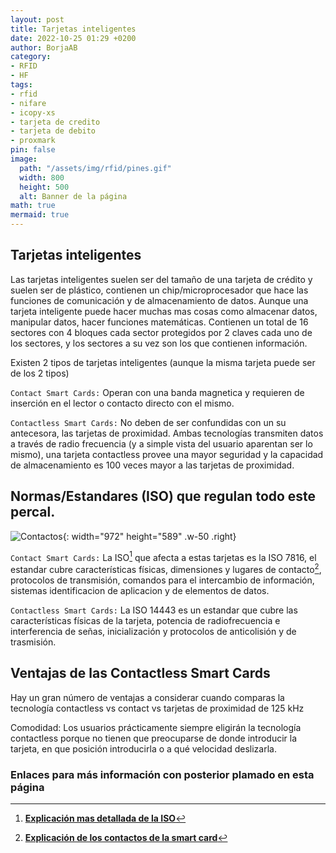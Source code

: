 ```yaml
---
layout: post
title: Tarjetas inteligentes
date: 2022-10-25 01:29 +0200
author: BorjaAB
category:
- RFID
- HF
tags:
- rfid
- nifare
- icopy-xs
- tarjeta de credito
- tarjeta de debito
- proxmark
pin: false
image:
  path: "/assets/img/rfid/pines.gif"
  width: 800
  height: 500
  alt: Banner de la página
math: true
mermaid: true
---
```

## Tarjetas inteligentes

Las tarjetas inteligentes suelen ser del tamaño de una tarjeta de crédito y suelen ser de plástico, contienen un chip/microprocesador que hace las funciones de comunicación y de almacenamiento de datos. Aunque una tarjeta inteligente puede hacer muchas mas cosas como almacenar datos, manipular datos, hacer funciones matemáticas. Contienen un total de 16 sectores con 4 bloques cada sector protegidos por 2 claves cada uno de los sectores, y los sectores a su vez son los que contienen información.

Existen 2 tipos de tarjetas inteligentes (aunque la misma tarjeta puede ser de los 2 tipos)

`Contact Smart Cards:` Operan con una banda magnetica y requieren de inserción en el lector o contacto directo con el mismo.

`Contactless Smart Cards:` No deben de ser confundidas con un su antecesora, las tarjetas de proximidad. Ambas tecnologías transmiten datos a través de radio frecuencia (y a simple vista del usuario aparentan ser lo mismo), una tarjeta contactless provee una mayor seguridad y la capacidad de almacenamiento es 100 veces mayor a las tarjetas de proximidad.

## Normas/Estandares (ISO) que regulan todo este percal.

![Contactos](/assets/img/rfid/pines.gif){: width="972" height="589" .w-50 .right}

`Contact Smart Cards:` La ISO[^footnote] que afecta a estas tarjetas es la ISO 7816, el estandar cubre características físicas, dimensiones y lugares de contacto[^fn-nth-2], protocolos de transmisión, comandos para el intercambio de información, sistemas identificacion de aplicacion y de elementos de datos.

`Contactless Smart Cards:` La ISO 14443 es un estandar que cubre las características físicas de la tarjeta, potencia de radiofrecuencia e interferencia de señas, inicialización y protocolos de anticolisión y de trasmisión.

## Ventajas de las Contactless Smart Cards

Hay un gran número de ventajas a considerar cuando comparas la tecnología contactless vs contact vs tarjetas de proximidad de 125 kHz

Comodidad: Los usuarios prácticamente siempre eligirán la tecnología contactless porque no tienen que preocuparse de donde introducir la tarjeta, en que posición introducirla o a qué velocidad deslizarla.

### Enlaces para más información con posterior plamado en esta página
[^footnote]: [**Explicación mas detallada de la ISO**](https://www.wikiwand.com/es/ISO/IEC_7816)
[^fn-nth-2]: [**Explicación de los contactos de la smart card**](https://users.dcc.uchile.cl/~rbaeza/cursos/proyarq/hlopez/node12.html)

